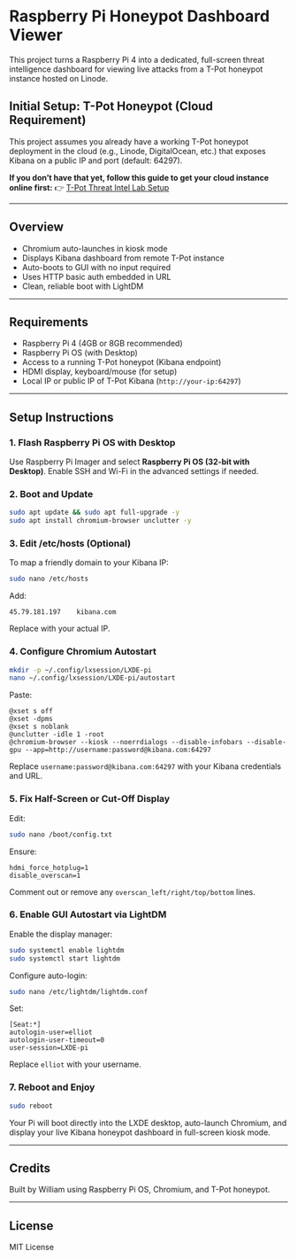
# Raspberry Pi Honeypot Dashboard Viewer

This project turns a Raspberry Pi 4 into a dedicated, full-screen threat intelligence dashboard for viewing live attacks from a T-Pot honeypot instance hosted on Linode.

## Initial Setup: T-Pot Honeypot (Cloud Requirement)

This project assumes you already have a working T-Pot honeypot deployment in the cloud (e.g., Linode, DigitalOcean, etc.) that exposes Kibana on a public IP and port (default: 64297).

**If you don’t have that yet, follow this guide to get your cloud instance online first:**
👉 [T-Pot Threat Intel Lab Setup](https://github.com/un1xr00t/tpot-threat-intel-lab)

---

## Overview

- Chromium auto-launches in kiosk mode
- Displays Kibana dashboard from remote T-Pot instance
- Auto-boots to GUI with no input required
- Uses HTTP basic auth embedded in URL
- Clean, reliable boot with LightDM

---

## Requirements

- Raspberry Pi 4 (4GB or 8GB recommended)
- Raspberry Pi OS (with Desktop)
- Access to a running T-Pot honeypot (Kibana endpoint)
- HDMI display, keyboard/mouse (for setup)
- Local IP or public IP of T-Pot Kibana (`http://your-ip:64297`)

---

## Setup Instructions

### 1. Flash Raspberry Pi OS with Desktop

Use Raspberry Pi Imager and select **Raspberry Pi OS (32-bit with Desktop)**. Enable SSH and Wi-Fi in the advanced settings if needed.

### 2. Boot and Update

```bash
sudo apt update && sudo apt full-upgrade -y
sudo apt install chromium-browser unclutter -y
```

### 3. Edit /etc/hosts (Optional)

To map a friendly domain to your Kibana IP:

```bash
sudo nano /etc/hosts
```

Add:

```
45.79.181.197    kibana.com
```

Replace with your actual IP.

### 4. Configure Chromium Autostart

```bash
mkdir -p ~/.config/lxsession/LXDE-pi
nano ~/.config/lxsession/LXDE-pi/autostart
```

Paste:

```
@xset s off
@xset -dpms
@xset s noblank
@unclutter -idle 1 -root
@chromium-browser --kiosk --noerrdialogs --disable-infobars --disable-gpu --app=http://username:password@kibana.com:64297
```

Replace `username:password@kibana.com:64297` with your Kibana credentials and URL.

### 5. Fix Half-Screen or Cut-Off Display

Edit:

```bash
sudo nano /boot/config.txt
```

Ensure:

```
hdmi_force_hotplug=1
disable_overscan=1
```

Comment out or remove any `overscan_left/right/top/bottom` lines.

### 6. Enable GUI Autostart via LightDM

Enable the display manager:

```bash
sudo systemctl enable lightdm
sudo systemctl start lightdm
```

Configure auto-login:

```bash
sudo nano /etc/lightdm/lightdm.conf
```

Set:

```
[Seat:*]
autologin-user=elliot
autologin-user-timeout=0
user-session=LXDE-pi
```

Replace `elliot` with your username.

### 7. Reboot and Enjoy

```bash
sudo reboot
```

Your Pi will boot directly into the LXDE desktop, auto-launch Chromium, and display your live Kibana honeypot dashboard in full-screen kiosk mode.

---

## Credits

Built by William using Raspberry Pi OS, Chromium, and T-Pot honeypot.

---

## License

MIT License

